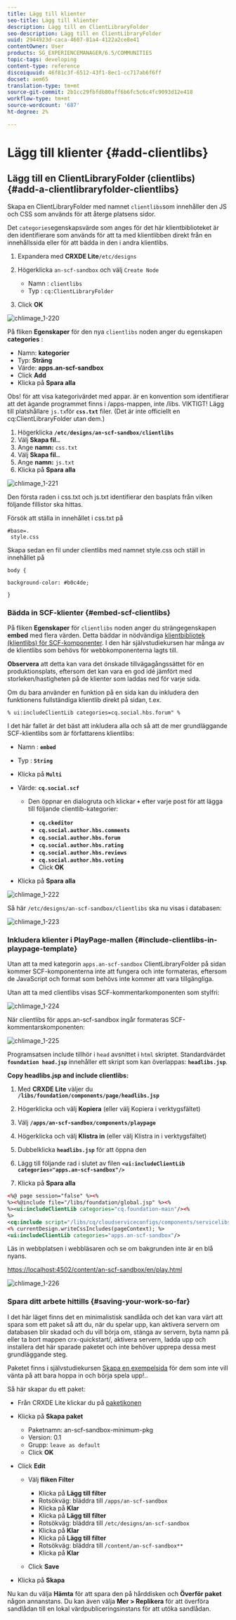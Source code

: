 ```yaml
---
title: Lägg till klienter
seo-title: Lägg till klienter
description: Lägg till en ClientLibraryFolder
seo-description: Lägg till en ClientLibraryFolder
uuid: 2944923d-caca-4607-81a4-4122a2ce8e41
contentOwner: User
products: SG_EXPERIENCEMANAGER/6.5/COMMUNITIES
topic-tags: developing
content-type: reference
discoiquuid: 46f81c3f-6512-43f1-8ec1-cc717ab6f6ff
docset: aem65
translation-type: tm+mt
source-git-commit: 2b1cc29fbfdb80aff6b6fc5c6c4fc9093d12e418
workflow-type: tm+mt
source-wordcount: '687'
ht-degree: 2%

---
```



# Lägg till klienter {#add-clientlibs}

## Lägg till en ClientLibraryFolder (clientlibs) {#add-a-clientlibraryfolder-clientlibs}

Skapa en ClientLibraryFolder med namnet `clientlibs`som innehåller den JS och CSS som används för att återge platsens sidor.

Det `categories`egenskapsvärde som anges för det här klientbiblioteket är den identifierare som används för att ta med klientlibben direkt från en innehållssida eller för att bädda in den i andra klientlibs.

1. Expandera med **CRXDE Lite**`/etc/designs`

1. Högerklicka `an-scf-sandbox` och välj `Create Node`

   * Namn : `clientlibs`
   * Typ : `cq:ClientLibraryFolder`

1. Click **OK**

![chlimage_1-220](assets/chlimage_1-220.png)

På fliken **Egenskaper** för den nya `clientlibs` noden anger du egenskapen **categories** :

* Namn: **kategorier**
* Typ: **Sträng**
* Värde: **apps.an-scf-sandbox**
* Click **Add**
* Klicka på **Spara alla**

Obs! för att visa kategorivärdet med appar. är en konvention som identifierar att det ägande programmet finns i /apps-mappen, inte /libs.  VIKTIGT! Lägg till platshållare `js.tx`för **`css.txt`** filer. (Det är inte officiellt en cq:ClientLibraryFolder utan dem.)

1. Högerklicka **`/etc/designs/an-scf-sandbox/clientlibs`**
1. Välj **Skapa fil..**
1. Ange **namn:** `css.txt`
1. Välj **Skapa fil..**
1. Ange **namn:** `js.txt`
1. Klicka på **Spara alla**

![chlimage_1-221](assets/chlimage_1-221.png)

Den första raden i css.txt och js.txt identifierar den basplats från vilken följande fillistor ska hittas.

Försök att ställa in innehållet i css.txt på

```
#base=.
 style.css
```

Skapa sedan en fil under clientlibs med namnet style.css och ställ in innehållet på

`body {`

`background-color: #b0c4de;`

`}`

### Bädda in SCF-klienter {#embed-scf-clientlibs}

På fliken **Egenskaper** för `clientlibs` noden anger du strängegenskapen **embed** med flera värden. Detta bäddar in nödvändiga [klientbibliotek (klientlibs) för SCF-komponenter](/help/communities/client-customize.md#clientlibs-for-scf). I den här självstudiekursen har många av de klientlibs som behövs för webbkomponenterna lagts till.

**Observera** att detta kan vara det önskade tillvägagångssättet för en produktionsplats, eftersom det kan vara en god idé jämfört med storleken/hastigheten på de klienter som laddas ned för varje sida.

Om du bara använder en funktion på en sida kan du inkludera den funktionens fullständiga klientlib direkt på sidan, t.ex.

`% ui:includeClientLib categories=cq.social.hbs.forum" %`

I det här fallet är det bäst att inkludera alla och så att de mer grundläggande SCF-klientlibs som är författarens klientlibs:

* Namn : **`embed`**
* Typ : **`String`**
* Klicka på **`Multi`**
* Värde: **`cq.social.scf`**

   * Den öppnar en dialogruta och klickar **`+`** efter varje post för att lägga till följande clientlib-kategorier:

      * **`cq.ckeditor`**
      * **`cq.social.author.hbs.comments`**
      * **`cq.social.author.hbs.forum`**
      * **`cq.social.author.hbs.rating`**
      * **`cq.social.author.hbs.reviews`**
      * **`cq.social.author.hbs.voting`**
      * Click **OK**

* Klicka på **Spara alla**

![chlimage_1-222](assets/chlimage_1-222.png)

Så här `/etc/designs/an-scf-sandbox/clientlibs` ska nu visas i databasen:

![chlimage_1-223](assets/chlimage_1-223.png)

### Inkludera klienter i PlayPage-mallen {#include-clientlibs-in-playpage-template}

Utan att ta med kategorin `apps.an-scf-sandbox` ClientLibraryFolder på sidan kommer SCF-komponenterna inte att fungera och inte formateras, eftersom de JavaScript och format som behövs inte kommer att vara tillgängliga.

Utan att ta med clientlibs visas SCF-kommentarkomponenten som stylfri:

![chlimage_1-224](assets/chlimage_1-224.png)

När clientlibs för apps.an-scf-sandbox ingår formateras SCF-kommentarskomponenten:

![chlimage_1-225](assets/chlimage_1-225.png)

Programsatsen include tillhör i `head` avsnittet i `html` skriptet. Standardvärdet **`foundation head.jsp`** innehåller ett skript som kan överlappas: **`headlibs.jsp`**.

**Copy headlibs.jsp and include clientlibs:**

1. Med **CRXDE Lite** väljer du **`/libs/foundation/components/page/headlibs.jsp`**

1. Högerklicka och välj **Kopiera** (eller välj Kopiera i verktygsfältet)
1. Välj **`/apps/an-scf-sandbox/components/playpage`**
1. Högerklicka och välj **Klistra in** (eller välj Klistra in i verktygsfältet)
1. Dubbelklicka **`headlibs.jsp`** för att öppna den
1. Lägg till följande rad i slutet av filen
   **`<ui:includeClientLib categories="apps.an-scf-sandbox"/>`**

1. Klicka på **Spara alla**

```xml
<%@ page session="false" %><%
%><%@include file="/libs/foundation/global.jsp" %><%
%><ui:includeClientLib categories="cq.foundation-main"/><%
%>
<cq:include script="/libs/cq/cloudserviceconfigs/components/servicelibs/servicelibs.jsp"/>
<% currentDesign.writeCssIncludes(pageContext); %>
<ui:includeClientLib categories="apps.an-scf-sandbox"/>
```

Läs in webbplatsen i webbläsaren och se om bakgrunden inte är en blå nyans.

[https://localhost:4502/content/an-scf-sandbox/en/play.html](https://localhost:4502/content/an-scf-sandbox/en/play.html)

![chlimage_1-226](assets/chlimage_1-226.png)

### Spara ditt arbete hittills {#saving-your-work-so-far}

I det här läget finns det en minimalistisk sandlåda och det kan vara värt att spara som ett paket så att du, när du spelar upp, kan aktivera servern om databasen blir skadad och du vill börja om, stänga av servern, byta namn på eller ta bort mappen crx-quickstart/, aktivera servern, ladda upp och installera det här sparade paketet och inte behöver upprepa dessa mest grundläggande steg.

Paketet finns i självstudiekursen [Skapa en exempelsida](/help/communities/create-sample-page.md) för dem som inte vill vänta på att bara hoppa in och börja spela upp!..

Så här skapar du ett paket:

* Från CRXDE Lite klickar du på [paketikonen](https://localhost:4502/crx/packmgr/)
* Klicka på **Skapa paket**

   * Paketnamn: an-scf-sandbox-minimum-pkg
   * Version: 0.1
   * Grupp: `leave as default`
   * Click **OK**

* Click **Edit**

   * Välj **fliken Filter**

      * Klicka på **Lägg till filter**
      * Rotsökväg: bläddra till `/apps/an-scf-sandbox`
      * Klicka på **Klar**
      * Klicka på **Lägg till filter**
      * Rotsökväg: bläddra till `/etc/designs/an-scf-sandbox`
      * Klicka på **Klar**
      * Klicka på **Lägg till filter**
      * Rotsökväg: bläddra till `/content/an-scf-sandbox**`
      * Klicka på **Klar**
   * Click **Save**


* Klicka på **Skapa**

Nu kan du välja **Hämta** för att spara den på hårddisken och **Överför paket** någon annanstans. Du kan även välja **Mer > Replikera** för att överföra sandlådan till en lokal värdpubliceringsinstans för att utöka sandlådan.
